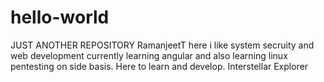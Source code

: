 # hello-world
JUST ANOTHER REPOSITORY
RamanjeetT here i like system secruity and web development currently learning angular and also learning linux pentesting on side basis.
Here to learn and develop.
Interstellar Explorer
